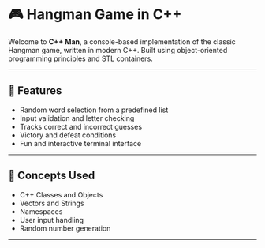 # 🎮 Hangman Game in C++

Welcome to **C++ Man**, a console-based implementation of the classic Hangman game, written in modern C++. Built using object-oriented programming principles and STL containers.

---

## 🚀 Features

- Random word selection from a predefined list
- Input validation and letter checking
- Tracks correct and incorrect guesses
- Victory and defeat conditions
- Fun and interactive terminal interface

---

## 🧠 Concepts Used

- C++ Classes and Objects
- Vectors and Strings
- Namespaces
- User input handling
- Random number generation

---


